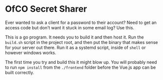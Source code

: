 # OfCO Secret Sharer

Ever wanted to ask a client for a password to their account? Need to get an access code but don't want it stuck in some email log? Use this.

This is a go program. It needs you to build it and then host it. Run the `build.sh` script in the project root, and then put the binary that makes sense for your server out there. Run it as a systemd script, inside of `shell` or however windows works.

The first time you try and build this it might blow up. You will probably need to run `npm install` from the `./frontend` folder before the Vue.js app can be built correctly.
